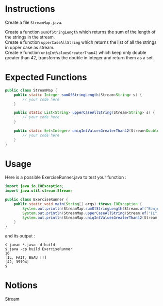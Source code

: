 # Instructions

Create a file `StreamMap.java`.

Create a function `sumOfStringLength` which returns the sum of the length of the strings in the stream.  
Create e function `upperCaseAllString` which returns the list of all the strings in upper case as stream.  
Create e function `uniqIntValuesGreaterThan42` which keep only double greater than 42, transforms the double in integer and return them as a set.


# Expected Functions
```java
public class StreamMap {
    public static Integer sumOfStringLength(Stream<String> s) {
        // your code here
    }

    public static List<String> upperCaseAllString(Stream<String> s) {
        // your code here
    }
    
    public static Set<Integer> uniqIntValuesGreaterThan42(Stream<Double> s) {
        // your code here
    }
}
```

# Usage

Here is a possible ExerciseRunner.java to test your function :

```java
import java.io.IOException;
import java.util.stream.Stream;

public class ExerciseRunner {
    public static void main(String[] args) throws IOException {
        System.out.println(StreamMap.sumOfStringLength(Stream.of("Bonjour", "le", "monde !")));
        System.out.println(StreamMap.upperCaseAllString(Stream.of("IL", "Fait", "beaU !!")));
        System.out.println(StreamMap.uniqIntValuesGreaterThan42(Stream.of(23.439, 42.34, 39194.4)));
    }
}
```
          
and its output :
```shell
$ javac *.java -d build
$ java -cp build ExerciseRunner 
16
[IL, FAIT, BEAU !!]
[42, 39194]
$ 
```

# Notions
[Stream](https://docs.oracle.com/en/java/javase/17/docs/api/java.base/java/util/stream/Stream.html)  
